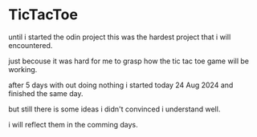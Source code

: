 # TicTacToe

until i started the odin project this was the hardest project that i will encountered.

just becouse it was hard for me to grasp how the tic tac toe game will be working.

after 5 days with out doing nothing i started today 24 Aug 2024 and finished the same day.

but still there is some ideas i didn't convinced i understand well.


i will reflect them in the comming days. 

